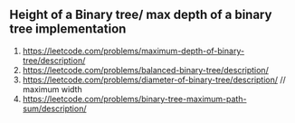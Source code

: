 ## Height of a Binary tree/ max depth of a binary tree implementation

1. https://leetcode.com/problems/maximum-depth-of-binary-tree/description/
2. https://leetcode.com/problems/balanced-binary-tree/description/
3. https://leetcode.com/problems/diameter-of-binary-tree/description/    // maximum width
4. https://leetcode.com/problems/binary-tree-maximum-path-sum/description/
